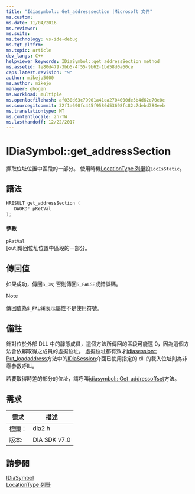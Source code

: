 ```yaml
---
title: "Idiasymbol:: Get_addresssection |Microsoft 文件"
ms.custom: 
ms.date: 11/04/2016
ms.reviewer: 
ms.suite: 
ms.technology: vs-ide-debug
ms.tgt_pltfrm: 
ms.topic: article
dev_langs: C++
helpviewer_keywords: IDiaSymbol::get_addressSection method
ms.assetid: fe80d479-3bb5-4f55-9b62-1bd58d0a60ce
caps.latest.revision: "9"
author: mikejo5000
ms.author: mikejo
manager: ghogen
ms.workload: multiple
ms.openlocfilehash: af030d63c79901a41ea2704000de5b4d62e70e0c
ms.sourcegitcommit: 32f1a690fc445f9586d53698fc82c7debd784eeb
ms.translationtype: MT
ms.contentlocale: zh-TW
ms.lasthandoff: 12/22/2017
---
```

# <a name="idiasymbolgetaddresssection"></a>IDiaSymbol::get_addressSection
擷取位址位置中區段的一部分。 使用時機[LocationType 列舉](../../debugger/debug-interface-access/locationtype.md)設`LocIsStatic`。  
  
## <a name="syntax"></a>語法  
  
```C++  
HRESULT get_addressSection (   
   DWORD* pRetVal  
);  
```  
  
#### <a name="parameters"></a>參數  
 `pRetVal`  
 [out]傳回位址位置中區段的一部分。  
  
## <a name="return-value"></a>傳回值  
 如果成功，傳回`S_OK`; 否則傳回`S_FALSE`或錯誤碼。  
  
> [!NOTE]
>  傳回值為`S_FALSE`表示屬性不是使用符號。  
  
## <a name="remarks"></a>備註  
 針對位於外部 DLL 中的靜態成員，這個方法所傳回的區段可能還 0，因為這個方法會依賴取得之成員的虛擬位址。 虛擬位址都有效才[idiasession:: Put_loadaddress](../../debugger/debug-interface-access/idiasession-put-loadaddress.md)方法中的[IDiaSession](../../debugger/debug-interface-access/idiasession.md)介面已使用指定的 dll 的載入位址則為非零參數呼叫。  
  
 若要取得時差的部分的位址，請呼叫[idiasymbol:: Get_addressoffset](../../debugger/debug-interface-access/idiasymbol-get-addressoffset.md)方法。  
  
## <a name="requirements"></a>需求  
  
|需求|描述|  
|-----------------|-----------------|  
|標頭：|dia2.h|  
|版本:|DIA SDK v7.0|  
  
## <a name="see-also"></a>請參閱  
 [IDiaSymbol](../../debugger/debug-interface-access/idiasymbol.md)   
 [LocationType 列舉](../../debugger/debug-interface-access/locationtype.md)